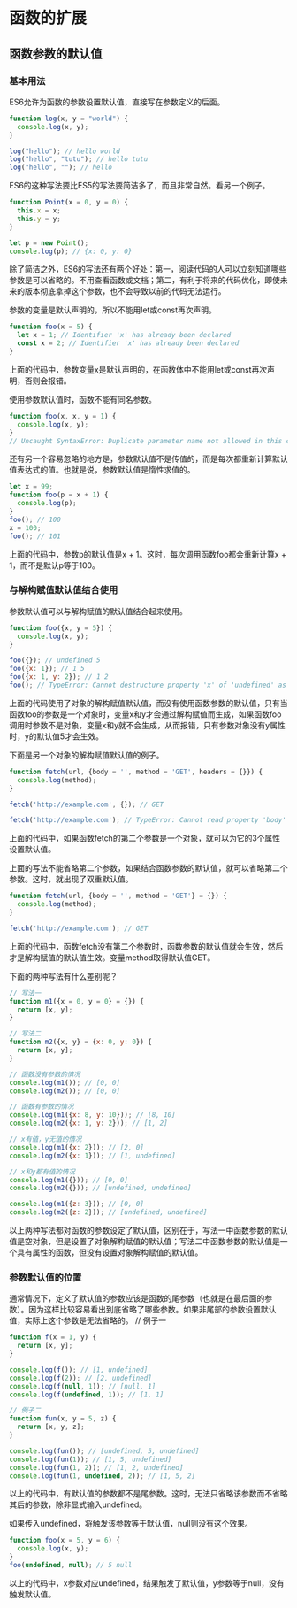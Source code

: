 # 函数的扩展

## 函数参数的默认值

### 基本用法
ES6允许为函数的参数设置默认值，直接写在参数定义的后面。
```js
function log(x, y = "world") {
  console.log(x, y);
}

log("hello"); // hello world
log("hello", "tutu"); // hello tutu
log("hello", ""); // hello
```
ES6的这种写法要比ES5的写法要简洁多了，而且非常自然。看另一个例子。
```js
function Point(x = 0, y = 0) {
  this.x = x;
  this.y = y;
}

let p = new Point();
console.log(p); // {x: 0, y: 0}
```
除了简洁之外，ES6的写法还有两个好处：第一，阅读代码的人可以立刻知道哪些参数是可以省略的。不用查看函数或文档；第二，有利于将来的代码优化，即使未来的版本彻底拿掉这个参数，也不会导致以前的代码无法运行。

参数的变量是默认声明的，所以不能用let或const再次声明。
```js
function foo(x = 5) {
  let x = 1; // Identifier 'x' has already been declared
  const x = 2; // Identifier 'x' has already been declared
}
```
上面的代码中，参数变量x是默认声明的，在函数体中不能用let或const再次声明，否则会报错。

使用参数默认值时，函数不能有同名参数。
```js
function foo(x, x, y = 1) {
  console.log(x, y);
}
// Uncaught SyntaxError: Duplicate parameter name not allowed in this context
```
还有另一个容易忽略的地方是，参数默认值不是传值的，而是每次都重新计算默认值表达式的值。也就是说，参数默认值是惰性求值的。
```js
let x = 99;
function foo(p = x + 1) {
  console.log(p);
}
foo(); // 100
x = 100;
foo(); // 101
```
上面的代码中，参数p的默认值是x + 1。这时，每次调用函数foo都会重新计算x + 1，而不是默认p等于100。

### 与解构赋值默认值结合使用
参数默认值可以与解构赋值的默认值结合起来使用。
```js
function foo({x, y = 5}) {
  console.log(x, y);
}

foo({}); // undefined 5
foo({x: 1}); // 1 5
foo({x: 1, y: 2}); // 1 2
foo(); // TypeError: Cannot destructure property 'x' of 'undefined' as it is undefined
```
上面的代码使用了对象的解构赋值默认值，而没有使用函数参数的默认值，只有当函数foo的参数是一个对象时，变量x和y才会通过解构赋值而生成，如果函数foo调用时参数不是对象，变量x和y就不会生成，从而报错，只有参数对象没有y属性时，y的默认值5才会生效。

下面是另一个对象的解构赋值默认值的例子。
```js
function fetch(url, {body = '', method = 'GET', headers = {}}) {
  console.log(method);
}

fetch('http://example.com', {}); // GET

fetch('http://example.com'); // TypeError: Cannot read property 'body' of undefined
```
上面的代码中，如果函数fetch的第二个参数是一个对象，就可以为它的3个属性设置默认值。

上面的写法不能省略第二个参数，如果结合函数参数的默认值，就可以省略第二个参数。这时，就出现了双重默认值。

```js
function fetch(url, {body = '', method = 'GET'} = {}) {
  console.log(method);
}

fetch('http://example.com'); // GET
```
上面的代码中，函数fetch没有第二个参数时，函数参数的默认值就会生效，然后才是解构赋值的默认值生效。变量method取得默认值GET。

下面的两种写法有什么差别呢？
```js
// 写法一
function m1({x = 0, y = 0} = {}) {
  return [x, y];
}

// 写法二
function m2({x, y} = {x: 0, y: 0}) {
  return [x, y];
}

// 函数没有参数的情况
console.log(m1()); // [0, 0]
console.log(m2()); // [0, 0]

// 函数有参数的情况
console.log(m1({x: 8, y: 10})); // [8, 10]
console.log(m2({x: 1, y: 2})); // [1, 2]

// x有值，y无值的情况
console.log(m1({x: 2})); // [2, 0]
console.log(m2({x: 1})); // [1, undefined]

// x和y都有值的情况
console.log(m1({})); // [0, 0]
console.log(m2({})); // [undefined, undefined]

console.log(m1({z: 3})); // [0, 0]
console.log(m2({z: 2})); // [undefined, undefined]
```
以上两种写法都对函数的参数设定了默认值，区别在于，写法一中函数参数的默认值是空对象，但是设置了对象解构赋值的默认值；写法二中函数参数的默认值是一个具有属性的函数，但没有设置对象解构赋值的默认值。

### 参数默认值的位置
通常情况下，定义了默认值的参数应该是函数的尾参数（也就是在最后面的参数）。因为这样比较容易看出到底省略了哪些参数。如果非尾部的参数设置默认值，实际上这个参数是无法省略的。
// 例子一
```js
function f(x = 1, y) {
  return [x, y];
}

console.log(f()); // [1, undefined]
console.log(f(2)); // [2, undefined]
console.log(f(null, 1)); // [null, 1]
console.log(f(undefined, 1)); // [1, 1]

// 例子二
function fun(x, y = 5, z) {
  return [x, y, z];
}

console.log(fun()); // [undefined, 5, undefined]
console.log(fun(1)); // [1, 5, undefined]
console.log(fun(1, 2)); // [1, 2, undefined]
console.log(fun(1, undefined, 2)); // [1, 5, 2]
```
以上的代码中，有默认值的参数都不是尾参数。这时，无法只省略该参数而不省略其后的参数，除非显式输入undefined。

如果传入undefined，将触发该参数等于默认值，null则没有这个效果。
```js
function foo(x = 5, y = 6) {
  console.log(x, y);
}
foo(undefined, null); // 5 null
```
以上的代码中，x参数对应undefined，结果触发了默认值，y参数等于null，没有触发默认值。